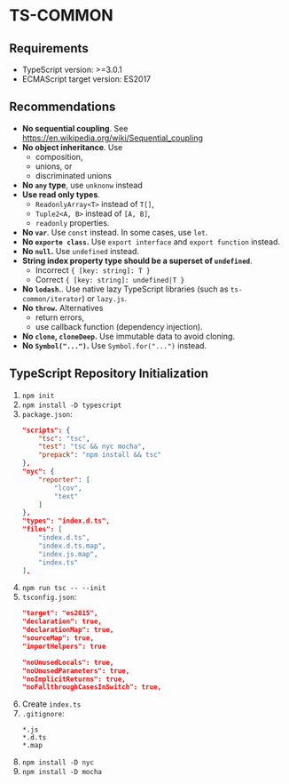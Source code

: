 # TS-COMMON

## Requirements

- TypeScript version: >=3.0.1
- ECMAScript target version: ES2017

## Recommendations

- **No sequential coupling**. See https://en.wikipedia.org/wiki/Sequential_coupling
- **No object inheritance**. Use
  - composition,
  - unions, or
  - discriminated unions
- **No `any` type**, use `unknonw` instead
- **Use read only types**.
  - `ReadonlyArray<T>` instead of `T[]`,
  - `Tuple2<A, B>` instead of `[A, B]`,
  - `readonly` properties.
- **No `var`**. Use `const` instead. In some cases, use `let`.
- **No `exporte class`.** Use `export interface` and `export function` instead.
- **No `null`.** Use `undefined` instead.
- **String index property type should be a superset of `undefined`**.
  - Incorrect `{ [key: string]: T }`
  - Correct `{ [key: string]: undefined|T }`
- **No `lodash`.**. Use native lazy TypeScript libraries (such as `ts-common/iterator`) or `lazy.js`.
- **No `throw`.** Alternatives
  - return errors,
  - use callback function (dependency injection).
- **No `clone`, `cloneDeep`.** Use immutable data to avoid cloning.
- **No `Symbol("...")`.** Use `Symbol.for("...")` instead.

## TypeScript Repository Initialization

1. `npm init`
1. `npm install -D typescript`
1. `package.json`:
    ```json
    "scripts": {
        "tsc": "tsc",
        "test": "tsc && nyc mocha",
        "prepack": "npm install && tsc"
    },
    "nyc": {
        "reporter": [
            "lcov",
            "text"
        ]
    },
    "types": "index.d.ts",
    "files": [
        "index.d.ts",
        "index.d.ts.map",
        "index.js.map",
        "index.ts"
    ],
    ```
1. `npm run tsc -- --init`
1. `tsconfig.json`:
    ```json
    "target": "es2015",
    "declaration": true,
    "declarationMap": true,
    "sourceMap": true,
    "importHelpers": true

    "noUnusedLocals": true,
    "noUnusedParameters": true,
    "noImplicitReturns": true,
    "noFallthroughCasesInSwitch": true,
    ```
1. Create `index.ts`
1. `.gitignore`:
    ```
    *.js
    *.d.ts
    *.map
    ```
1. `npm install -D nyc`
1. `npm install -D mocha`
